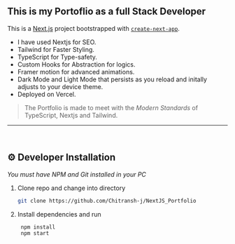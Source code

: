## This is my Portoflio as a full Stack Developer

This is a [Next.js](https://nextjs.org/) project bootstrapped with [`create-next-app`](https://github.com/vercel/next.js/tree/canary/packages/create-next-app).


- I have used Nextjs for SEO.
- Tailwind for Faster Styling.
- TypeScript for Type-safety.
- Custom Hooks for Abstraction for logics.
- Framer motion for advanced animations.
- Dark Mode and Light Mode that persists as you reload and initally adjusts to your device theme.
- Deployed on Vercel.

> The Portfolio is made to meet with the *Modern Standards* of TypeScript, Nextjs and Tailwind. 

---
<br/>

## :gear: Developer Installation


*You must have NPM and Git installed in your PC*

1. Clone repo and change into directory
   ```bash
   git clone https://github.com/Chitransh-j/NextJS_Portfolio
   ```
2. Install dependencies and run
   ```bash
    npm install
    npm start
   ```
